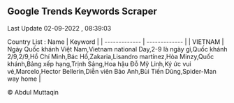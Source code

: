 

## Google Trends Keywords Scraper 
 
Last Update 02-09-2022 , 08:39:03

Country List :
 Name  | Keyword |
| ------------- | ------------- |
| VIETNAM | Ngày Quốc khánh Việt Nam,Vietnam national Day,2-9 là ngày gì,Quốc khánh 2/9,2/9,Hồ Chí Minh,Bác Hồ,Zakaria,Lisandro martínez,Hòa Minzy,Quốc khánh,Bảng xếp hạng,Trịnh Sảng,Hoa hậu Đỗ Mỹ Linh,Ký ức vui vẻ,Marcelo,Hector Bellerin,Diễn viên Bảo Anh,Bùi Tiến Dũng,Spider-Man way home |



© Abdul Muttaqin 
